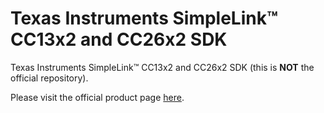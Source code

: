 # Texas Instruments SimpleLink™ CC13x2 and CC26x2 SDK

Texas Instruments SimpleLink™ CC13x2 and CC26x2 SDK (this is **NOT** the official repository).

Please visit the official product page [here](http://www.ti.com/tool/SIMPLELINK-CC13X2-26X2-SDK).
